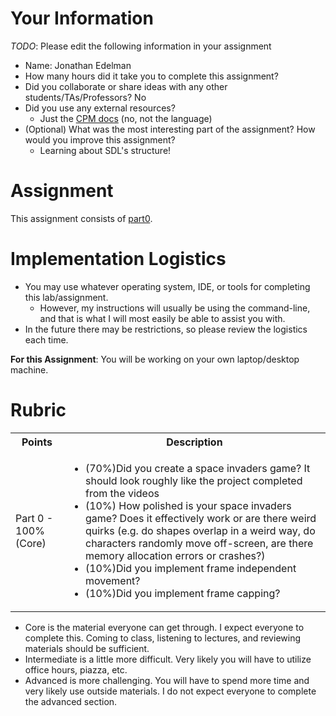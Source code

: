 # Your Information

*TODO*: Please edit the following information in your assignment

* Name: Jonathan Edelman
* How many hours did it take you to complete this assignment?
* Did you collaborate or share ideas with any other students/TAs/Professors? No
* Did you use any external resources? 
  * Just the [CPM docs](https://github.com/cpm-cmake/CPM.cmake) (no, not the language)
* (Optional) What was the most interesting part of the assignment? How would you improve this assignment?
  * Learning about SDL's structure!

# Assignment

This assignment consists of [part0](./part0).

# Implementation Logistics

- You may use whatever operating system, IDE, or tools for completing this lab/assignment.
	- However, my instructions will usually be using the command-line, and that is what I will most easily be able to assist you with.
- In the future there may be restrictions, so please review the logistics each time.

**For this Assignment**: You will be working on your own laptop/desktop machine.

# Rubric

<table>
  <tbody>
    <tr>
      <th>Points</th>
      <th align="center">Description</th>
    </tr>
    <tr>
      <td>Part 0 - 100% (Core)</td>
      <td align="left"><ul><li>(70%)Did you create a space invaders game? It should look roughly like the project completed from the videos</li><li>(10%) How polished is your space invaders game? Does it effectively work or are there weird quirks (e.g. do shapes overlap in a weird way, do characters randomly move off-screen, are there memory allocation errors or crashes?)</li><li>(10%)Did you implement frame independent movement?</li><li>(10%)Did you implement frame capping?</li></ul></td>
    </tr>
    <tr>
  </tbody>
</table>



* Core is the material everyone can get through. I expect everyone to complete this. Coming to class, listening to lectures, and reviewing materials should be sufficient.
* Intermediate is a little more difficult. Very likely you will have to utilize office hours, piazza, etc.
* Advanced is more challenging. You will have to spend more time and very likely use outside materials. I do not expect everyone to complete the advanced section.

